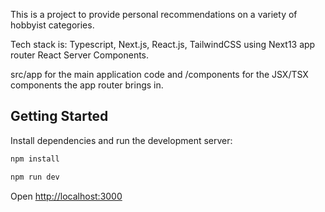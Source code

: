 This is a project to provide personal recommendations on a variety of hobbyist categories.

Tech stack is: Typescript, Next.js, React.js, TailwindCSS using Next13 app router React Server Components.

src/app for the main application code and /components for the JSX/TSX components the app router brings in.

## Getting Started

Install dependencies and run the development server:

```bash
npm install

npm run dev
```

Open [http://localhost:3000](http://localhost:3000)
